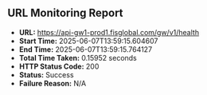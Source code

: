## URL Monitoring Report

- **URL:** https://api-gw1-prod1.fisglobal.com/gw/v1/health
- **Start Time:** 2025-06-07T13:59:15.604607
- **End Time:** 2025-06-07T13:59:15.764127
- **Total Time Taken:** 0.15952 seconds
- **HTTP Status Code:** 200
- **Status:** Success
- **Failure Reason:** N/A
